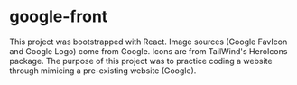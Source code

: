 # google-front

This project was bootstrapped with React. Image sources (Google FavIcon and Google Logo) come from Google. Icons are from TailWind's HeroIcons package. The purpose of this project was to practice coding a website through mimicing a pre-existing website (Google).